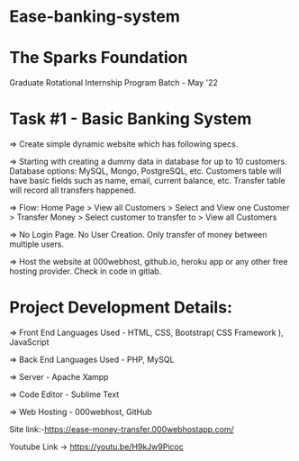 # Ease-banking-system

# The Sparks Foundation
Graduate Rotational Internship Program
Batch - May '22

# Task #1 - Basic Banking System

=> Create simple dynamic website which has following specs.

=> Starting with creating a dummy data in database for up to 10 customers. Database options: MySQL, Mongo, PostgreSQL, etc. Customers table will have basic fields such as name, email, current balance, etc. Transfer table will record all transfers happened.

=> Flow: Home Page > View all Customers > Select and View one Customer > Transfer Money > Select customer to transfer to > View all Customers

=> No Login Page. No User Creation. Only transfer of money between multiple users.

=> Host the website at 000webhost, github.io, heroku app or any other free hosting provider. Check in code in gitlab.


# Project Development Details:

=> Front End Languages Used	-	HTML, CSS, Bootstrap( CSS Framework ), JavaScript

=> Back End Languages Used	-	PHP, MySQL

=> Server						        -	Apache Xampp

=> Code Editor				      - Sublime Text

=> Web Hosting				      - 000webhost, GitHub

Site link:-https://ease-money-transfer.000webhostapp.com/

Youtube Link -> https://youtu.be/H9kJw9Picoc
